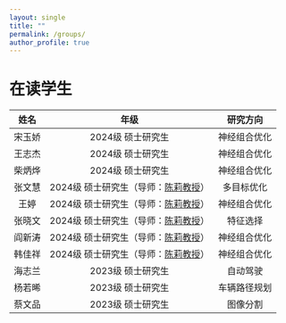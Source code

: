 ```yaml
---
layout: single
title: ""
permalink: /groups/
author_profile: true
---
```


在读学生
===

| 姓名 | 年级 | 研究方向 |
| :----: | :----: | :----: |
|宋玉娇|2024级 硕士研究生|神经组合优化|
|王志杰|2024级 硕士研究生|神经组合优化|
|柴炳烨|2024级 硕士研究生|神经组合优化|
|张文慧|2024级 硕士研究生（导师：[陈莉教授](https://ist.nwu.edu.cn/info/1017/1269.htm)）|多目标优化|
|王婷|2024级 硕士研究生（导师：[陈莉教授](https://ist.nwu.edu.cn/info/1017/1269.htm)）|神经组合优化|
|张晓文|2024级 硕士研究生（导师：[陈莉教授](https://ist.nwu.edu.cn/info/1017/1269.htm)）|特征选择|
|阎新涛|2024级 硕士研究生（导师：[陈莉教授](https://ist.nwu.edu.cn/info/1017/1269.htm)）|神经组合优化|
|韩佳祥|2024级 硕士研究生（导师：[陈莉教授](https://ist.nwu.edu.cn/info/1017/1269.htm)）|神经组合优化|
|海志兰|2023级 硕士研究生|自动驾驶|
|杨若晞|2023级 硕士研究生|车辆路径规划|
|蔡文品|2023级 硕士研究生|图像分割|
